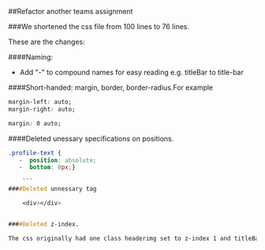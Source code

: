 
##Refactor another teams assignment

###We shortened the css file from 100 lines to 76 lines.

These are the changes:

####Naming:

 * Add "-" to compound names for easy reading
  e.g. titleBar to title-bar

####Short-handed:
 margin, border, border-radius.For example
```css
margin-left: auto;
margin-right: auto;
```
```css
margin: 0 auto;
```

####Deleted unessary specifications on positions.
```css
.profile-text {
   -  position: absolute;
   -  bottom: 0px;}

    ```
####Deleted unnessary tag

    <div></div>


####Deleted z-index.

The css originally had one class headerimg set to z-index 1 and titleBar at z-index 2. We deleted the z-index setting for headerimg and changed the other to z-index 1.
